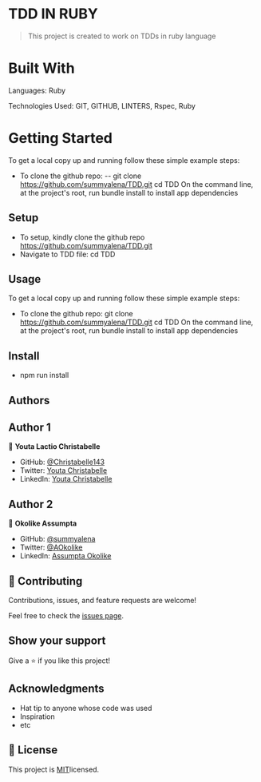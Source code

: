 
# TDD IN RUBY

> This project is created to work on TDDs in ruby language

# Built With
Languages: Ruby

Technologies Used: GIT, GITHUB, LINTERS, Rspec, Ruby

# Getting Started
To get a local copy up and running follow these simple example steps:
- To clone the github repo:
-- git clone https://github.com/summyalena/TDD.git
cd TDD
On the command line, at the project's root, run bundle install to install app dependencies

## Setup
- To setup, kindly clone the github repo https://github.com/summyalena/TDD.git
- Navigate to TDD file: cd TDD

## Usage 
To get a local copy up and running follow these simple example steps:
- To clone the github repo: git clone https://github.com/summyalena/TDD.git
cd TDD
On the command line, at the project's root, run bundle install to install app dependencies

## Install
- npm run install

## Authors

## Author 1

👤 **Youta Lactio Christabelle**

- GitHub: [@Christabelle143](https://github.com/Christabelle143)
- Twitter: [Youta Christabelle](https://twitter.com/christabelleyo)
- LinkedIn: [Youta Christabelle](https://www.linkedin.com/in/youta-christabelle-124b45232/)

## Author 2

👤 **Okolike Assumpta**

- GitHub: [@summyalena](https://github.com/summyalena)
- Twitter: [@AOkolike](https://twitter.com/alena_okolike)
- LinkedIn: [Assumpta Okolike](https://www.linkedin.com/in/assumpta-okolike/)

## 🤝 Contributing

Contributions, issues, and feature requests are welcome!

Feel free to check the [issues page](../../issues/).

## Show your support

Give a ⭐️ if you like this project!

## Acknowledgments

- Hat tip to anyone whose code was used
- Inspiration
- etc

## 📝 License

This project is [MIT](./LICENSE)licensed.

